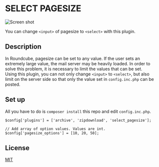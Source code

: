 SELECT PAGESIZE
===
![Screen shot](https://raw.githubusercontent.com/tbsmcd/select_pagesize/images/select_pagesize.png)  
  
You can change `<input>` of pagesize to `<select>` with this plugin.

## Description

In Roundcube, pagesize can be set to any value. If the user sets an extremely large value, the mail server may be heavily loaded. In order to solve this problem, it is necessary to limit the values ​​that can be set.  
Using this plugin, you can not only change `<input>` to `<select>`, but also limit on the server side so that only the value set in `config.inc.php` can be posted.  

## Set up
All you have to do is `composer install` this repo and edit `config.inc.php`.

```config.inc.php
$config['plugins'] = ['archive', 'zipdownload', 'select_pagesize'];

// Add array of option values. Values are int.
$config['pagesize_options'] = [10, 20, 50];

```

## License
[MIT](https://github.com/tbsmcd/select_pagesize/blob/master/LICENSE)

